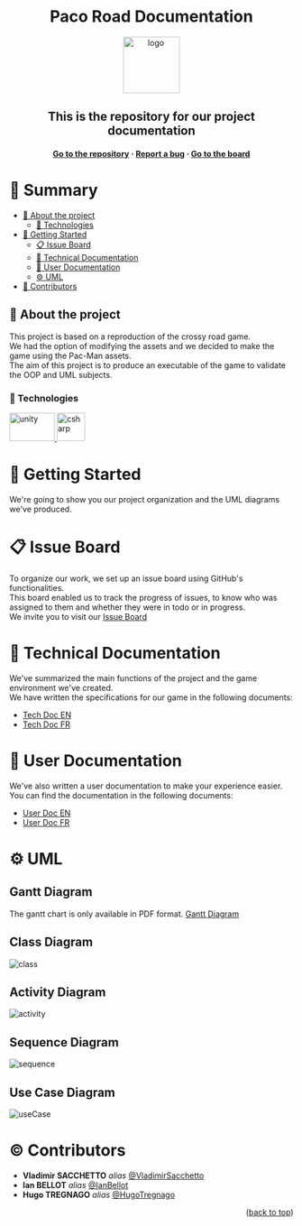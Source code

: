 <a name="readme-top"></a>

<div align="center" >
<h1 align="center">Paco Road Documentation</h1>
 <img
      src="https://www.classicgaming.cc/classics/pac-man/images/icons/pac-man-512x512.png"
      alt="logo"
      width="100"
      height="100"
    />

<h2>This is the repository for our project documentation</h2>
<h4>
    <a href="https://github.com/Paco-crossing-the-roads/Crossy_Roads_Cnam">Go to the repository</a>
  <span> · </span>
    <a href="https://github.com/Paco-crossing-the-roads/Crossy_Roads_Cnam/issues">Report a bug</a>
  <span> · </span>
    <a href="https://github.com/orgs/Paco-crossing-the-roads/projects/2">Go to the board</a>
  </h4>
</div>

# :notebook_with_decorative_cover: Summary

- [:notebook_with_decorative_cover: About the project](#star2-about-the-project)
  - [:space_invader: Technologies](#space_invader-technologies)
- [:toolbox: Getting Started](#toolbox-getting-started)
  - [:clipboard: Issue Board](#clipboard-issue-board)
  - [:page_facing_up: Technical Documentation](#page_facing-technical-documentation)
  - [:page_facing_up: User Documentation](#page_facing-user-documentation)
  - [:gear: UML](#gear-uml)
- [:wave: Contributors](#wave-contributors)

## :star2: About the project

This project is based on a reproduction of the crossy road game.<br>
We had the option of modifying the assets and we decided to make the game using the Pac-Man assets.<br>
The aim of this project is to produce an executable of the game to validate the OOP and UML subjects.<br>

### :space_invader: Technologies

  <a href="https://docs.unity.com/" target="_blank" rel="noreferrer">
    <img
      src="https://1000logos.net/wp-content/uploads/2021/10/Unity-logo.png"
      alt="unity"
      width="80"
      height="50"
    />
  </a>
  <a href="https://learn.microsoft.com/fr-fr/dotnet/csharp/" target="_blank" rel="noreferrer">
    <img
      src="https://upload.wikimedia.org/wikipedia/commons/thumb/b/bd/Logo_C_sharp.svg/1200px-Logo_C_sharp.svg.png"
      alt="csharp"
      width="50"
      height="50"
    />
  </a>

# :toolbox: Getting Started

We're going to show you our project organization and the UML diagrams we've produced.

# :clipboard: Issue Board

To organize our work, we set up an issue board using GitHub's functionalities.<br>
This board enabled us to track the progress of issues, to know who was assigned to them and whether they were in todo or in progress.<br>
We invite you to visit our [Issue Board](https://github.com/orgs/Paco-crossing-the-roads/projects/2)

# :page_facing_up: Technical Documentation

We've summarized the main functions of the project and the game environment we've created.<br>
We have written the specifications for our game in the following documents:

- [Tech Doc EN](https://github.com/Paco-crossing-the-roads/Crossy_Road_Documentation/tree/main/Technical_documentation/English/README.md)
- [Tech Doc FR](https://github.com/Paco-crossing-the-roads/Crossy_Road_Documentation/tree/main/Technical_documentation/French/README.md)

# :page_facing_up: User Documentation

We've also written a user documentation to make your experience easier.<br>
You can find the documentation in the following documents:

- [User Doc EN](https://github.com/Paco-crossing-the-roads/Crossy_Road_Documentation/tree/main/User_documentation/English/README.md)
- [User Doc FR](https://github.com/Paco-crossing-the-roads/Crossy_Road_Documentation/tree/main/User_documentation/French/README.md)

# :gear: UML

## Gantt Diagram

The gantt chart is only available in PDF format.
[Gantt Diagram](./Gantt_Diagram.pdf)

## Class Diagram

![class](./Images/Class_Diagram.png)

## Activity Diagram

![activity](./Images/Activity_Diagram.png)

## Sequence Diagram

![sequence](./Images/Sequence_Diagram.png)

## Use Case Diagram

![useCase](./Images/Use_Case.png)

# :copyright: Contributors

- **Vladimir SACCHETTO** _alias_ [@VladimirSacchetto](https://github.com/Vladimir9595)
- **Ian BELLOT** _alias_ [@IanBellot](https://github.com/ShortLegsFox)
- **Hugo TREGNAGO** _alias_ [@HugoTregnago](https://github.com/htregnagoCNAM)

<p align="right">(<a href="#readme-top">back to top</a>)</p>

